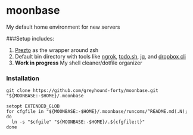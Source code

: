 # moonbase
My default home environment for new servers

###Setup includes:  
1. [Prezto](https://github.com/sorin-ionescu/prezto) as the wrapper around zsh  
2. Default bin directory with tools like [ngrok](https://ngrok.com/), [todo.sh](http://todotxt.com/), [jq](https://stedolan.github.io/jq/), and [dropbox cli](http://www.dropboxwiki.com/tips-and-tricks/using-the-official-dropbox-command-line-interface-cli)  
3. **Work in progress** My shell cleaner/dotfile organizer  


### Installation  

```
git clone https://github.com/greyhound-forty/moonbase.git "${MOONBASE:-$HOME}/.moonbase
```

```
setopt EXTENDED_GLOB
for cfgfile in "${MOONBASE:-$HOME}/.moonbase/runcoms/^README.md(.N); do
  ln -s "$cfgile" "${MOONBASE:-$HOME}/.${cfgfile:t}"
done
```
